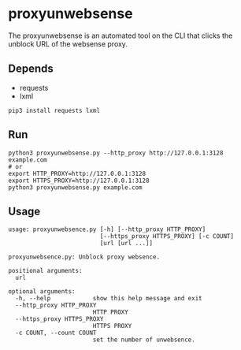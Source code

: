 # proxyunwebsense
The proxyunwebsense is an automated tool on the CLI that clicks the unblock URL of the websense proxy.

## Depends

- requests
- lxml

```shell
pip3 install requests lxml
```

## Run

```shell
python3 proxyunwebsense.py --http_proxy http://127.0.0.1:3128 example.com
# or
export HTTP_PROXY=http://127.0.0.1:3128
export HTTPS_PROXY=http://127.0.0.1:3128
python3 proxyunwebsense.py example.com
```

## Usage
```shell
usage: proxyunwebsence.py [-h] [--http_proxy HTTP_PROXY]
                          [--https_proxy HTTPS_PROXY] [-c COUNT]
                          [url [url ...]]

proxyunwebsence.py: Unblock proxy websence.

positional arguments:
  url

optional arguments:
  -h, --help            show this help message and exit
  --http_proxy HTTP_PROXY
                        HTTP PROXY
  --https_proxy HTTPS_PROXY
                        HTTPS PROXY
  -c COUNT, --count COUNT
                        set the number of unwebsence.
```
